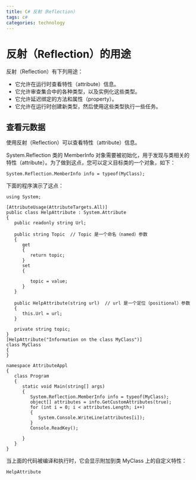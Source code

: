 ```yaml
---
title: C# 反射（Reflection）
tags: c#
categories: technology
---
```


# 反射（Reflection）的用途

反射（Reflection）有下列用途：

- 它允许在运行时查看特性（attribute）信息。
- 它允许审查集合中的各种类型，以及实例化这些类型。
- 它允许延迟绑定的方法和属性（property）。
- 它允许在运行时创建新类型，然后使用这些类型执行一些任务。

## 查看元数据

使用反射（Reflection）可以查看特性（attribute）信息。

System.Reflection 类的 MemberInfo 对象需要被初始化，用于发现与类相关的特性（attribute）。为了做到这点，您可以定义目标类的一个对象，如下：
```
System.Reflection.MemberInfo info = typeof(MyClass);
```
下面的程序演示了这点：
```
using System;

[AttributeUsage(AttributeTargets.All)]
public class HelpAttribute : System.Attribute
{
   public readonly string Url;

   public string Topic  // Topic 是一个命名（named）参数
   {
      get
      {
         return topic;
      }
      set
      {

         topic = value;
      }
   }

   public HelpAttribute(string url)  // url 是一个定位（positional）参数
   {
      this.Url = url;
   }

   private string topic;
}
[HelpAttribute("Information on the class MyClass")]
class MyClass
{
}

namespace AttributeAppl
{
   class Program
   {
      static void Main(string[] args)
      {
         System.Reflection.MemberInfo info = typeof(MyClass);
         object[] attributes = info.GetCustomAttributes(true);
         for (int i = 0; i < attributes.Length; i++)
         {
            System.Console.WriteLine(attributes[i]);
         }
         Console.ReadKey();

      }
   }
}
```
当上面的代码被编译和执行时，它会显示附加到类 MyClass 上的自定义特性：
```
HelpAttribute
```
